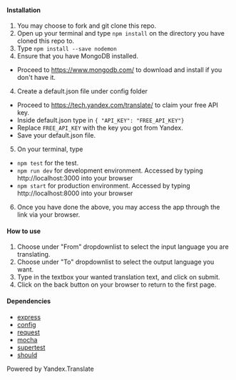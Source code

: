 #### Installation
1. You may choose to fork and git clone this repo.
2. Open up your terminal and type `npm install` on the directory you have cloned this repo to.
3. Type `npm install --save nodemon`
3. Ensure that you have MongoDB installed.
  - Proceed to https://www.mongodb.com/ to download and install if you don't have it.
4. Create a default.json file under config folder
  - Proceed to https://tech.yandex.com/translate/ to claim your free API key.
  - Inside default.json type in `{ "API_KEY": "FREE_API_KEY"}`
  - Replace `FREE_API_KEY` with the key you got from Yandex.
  - Save your default.json file.
5. On your terminal, type
  - `npm test` for the test.
  - `npm run dev` for development environment. Accessed by typing http://localhost:3000 into your browser
  - `npm start` for production environment. Accessed by typing http://localhost:8000 into your browser
6. Once you have done the above, you may access the app through the link via your browser.

#### How to use
1. Choose under "From" dropdownlist to select the input language you are translating.
2. Choose under "To" dropdownlist to select the output language you want.
3. Type in the textbox your wanted translation text, and click on submit.
4. Click on the back button on your browser to return to the first page.

#### Dependencies
* [express](https://www.npmjs.com/package/express)
* [config](https://www.npmjs.com/package/config)
* [request](https://www.npmjs.com/package/request)
* [mocha](https://www.npmjs.com/package/mocha)
* [supertest](https://www.npmjs.com/package/supertest)
* [should](https://www.npmjs.com/package/should)

Powered by Yandex.Translate
